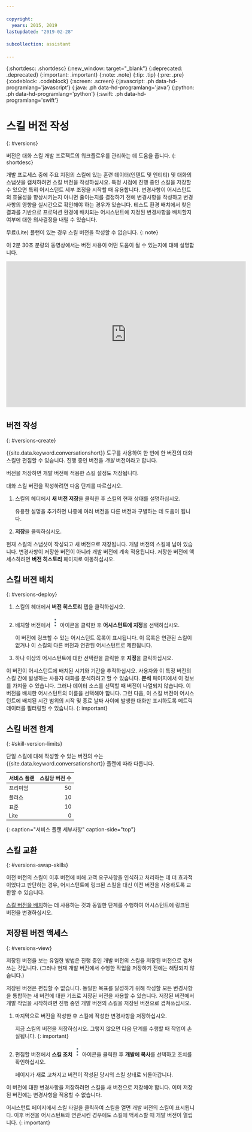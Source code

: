 ```yaml
---

copyright:
  years: 2015, 2019
lastupdated: "2019-02-28"

subcollection: assistant

---
```


{:shortdesc: .shortdesc}
{:new_window: target="_blank"}
{:deprecated: .deprecated}
{:important: .important}
{:note: .note}
{:tip: .tip}
{:pre: .pre}
{:codeblock: .codeblock}
{:screen: .screen}
{:javascript: .ph data-hd-programlang='javascript'}
{:java: .ph data-hd-programlang='java'}
{:python: .ph data-hd-programlang='python'}
{:swift: .ph data-hd-programlang='swift'}

# 스킬 버전 작성
{: #versions}

버전은 대화 스킬 개발 프로젝트의 워크플로우를 관리하는 데 도움을 줍니다.
{: shortdesc}

개발 프로세스 중에 주요 지점의 스킬에 있는 훈련 데이터(인텐트 및 엔티티) 및 대화의 스냅샷을 캡처하려면 스킬 버전을 작성하십시오. 특정 시점에 진행 중인 스킬을 저장할 수 있으면 특히 어시스턴트 세부 조정을 시작할 때 유용합니다. 변경사항이 어시스턴트의 효율성을 향상시키는지 아니면 줄이는지를 결정하기 전에 변경사항을 작성하고 변경사항의 영향을 실시간으로 확인해야 하는 경우가 있습니다. 테스트 환경 배치에서 찾은 결과를 기반으로 프로덕션 환경에 배치되는 어시스턴트에 지정된 변경사항을 배치할지 여부에 대한 의사결정을 내릴 수 있습니다.

무료(Lite) 플랜이 있는 경우 스킬 버전을 작성할 수 없습니다.
{: note}

이 2분 30초 분량의 동영상에서는 버전 사용이 어떤 도움이 될 수 있는지에 대해 설명합니다.

<iframe class="embed-responsive-item" id="youtubeplayer" title="스킬 버전 작성" type="text/html" width="640" height="390" src="https://www.youtube.com/embed/FDolnBxvcZ8" frameborder="0" webkitallowfullscreen mozallowfullscreen allowfullscreen> </iframe>

## 버전 작성
{: #versions-create}

{{site.data.keyword.conversationshort}} 도구를 사용하여 한 번에 한 버전의 대화 스킬만 편집할 수 있습니다. 진행 중인 버전을 *개발* 버전이라고 합니다.

버전을 저장하면 개발 버전에 적용한 스킬 설정도 저장됩니다.

대화 스킬 버전을 작성하려면 다음 단계를 따르십시오.

1.  스킬의 헤더에서 **새 버전 저장**을 클릭한 후 스킬의 현재 상태를 설명하십시오.

    유용한 설명을 추가하면 나중에 여러 버전을 다른 버전과 구별하는 데 도움이 됩니다.

1.  **저장**을 클릭하십시오.

현재 스킬의 스냅샷이 작성되고 새 버전으로 저장됩니다. 개발 버전의 스킬에 남아 있습니다. 변경사항이 저장한 버전이 아니라 개발 버전에 계속 적용됩니다. 저장한 버전에 액세스하려면 **버전 히스토리** 페이지로 이동하십시오.

## 스킬 버전 배치
{: #versions-deploy}

1.  스킬의 헤더에서 **버전 히스토리** 탭을 클릭하십시오.
1.  배치할 버전에서 ![클릭하여 조치 보기](images/kebab-react.png) 아이콘을 클릭한 후 **어시스턴트에 지정**을 선택하십시오.

    이 버전에 링크할 수 있는 어시스턴트 목록이 표시됩니다. 이 목록은 연관된 스킬이 없거나 이 스킬의 다른 버전과 연관된 어시스턴트로 제한됩니다.
1.  하나 이상의 어시스턴트에 대한 선택란을 클릭한 후 **지정**을 클릭하십시오.

이 버전이 어시스턴트에 배치된 시기와 기간을 추적하십시오. 사용자와 이 특정 버전의 스킬 간에 발생하는 사용자 대화를 분석하려고 할 수 있습니다. **분석** 페이지에서 이 정보를 가져올 수 있습니다. 그러나 데이터 소스를 선택할 때 버전이 나열되지 않습니다. 이 버전을 배치한 어시스턴트의 이름을 선택해야 합니다. 그런 다음, 이 스킬 버전이 어시스턴트에 배치된 시간 범위의 시작 및 종료 날짜 사이에 발생한 대화만 표시하도록 메트릭 데이터를 필터링할 수 있습니다.
{: important}

## 스킬 버전 한계
{: #skill-version-limits}

단일 스킬에 대해 작성할 수 있는 버전의 수는 {{site.data.keyword.conversationshort}} 플랜에 따라 다릅니다.

| 서비스 플랜      | 스킬당 버전 수     |
|------------------|-------------------:|
| 프리미엄         |                 50 |
| 플러스           |                 10 |
| 표준             |                 10 |
| Lite             |                  0 |
{: caption="서비스 플랜 세부사항" caption-side="top"}

## 스킬 교환
{: #versions-swap-skills}

이전 버전의 스킬이 이후 버전에 비해 고객 요구사항을 인식하고 처리하는 데 더 효과적이었다고 판단하는 경우, 어시스턴트에 링크된 스킬을 대신 이전 버전을 사용하도록 교환할 수 있습니다.

[스킬 버전을 배치](#versions-deploy)하는 데 사용하는 것과 동일한 단계를 수행하여 어시스턴트에 링크된 버전을 변경하십시오.

## 저장된 버전 액세스
{: #versions-view}

저장된 버전을 보는 유일한 방법은 진행 중인 개발 버전의 스킬을 저장된 버전으로 겹쳐쓰는 것입니다. (그러나 현재 개발 버전에서 수행한 작업을 저장하기 전에는 해당되지 않습니다.)

저장된 버전은 편집할 수 없습니다. 동일한 목표를 달성하기 위해 작성할 모든 변경사항을 통합하는 새 버전에 대한 기초로 저장된 버전을 사용할 수 있습니다. 저장된 버전에서 개발 작업을 시작하려면 진행 중인 개발 버전의 스킬을 저장된 버전으로 겹쳐쓰십시오.

1.  마지막으로 버전을 작성한 후 스킬에 작성한 변경사항을 저장하십시오.

    지금 스킬의 버전을 저장하십시오. 그렇지 않으면 다음 단계를 수행할 때 작업이 손실됩니다.
    {: important}

1.  편집할 버전에서 **스킬 조치** ![스킬 조치](images/kebab-react.png) 아이콘을 클릭한 후 **개발에 복사**를 선택하고 조치를 확인하십시오.

    페이지가 새로 고쳐지고 버전이 작성된 당시의 스킬 상태로 되돌아갑니다.

이 버전에 대한 변경사항을 저장하려면 스킬을 새 버전으로 저장해야 합니다. 이미 저장된 버전에는 변경사항을 적용할 수 없습니다.

어시스턴트 페이지에서 스킬 타일을 클릭하여 스킬을 열면 개발 버전의 스킬이 표시됩니다. 이후 버전을 어시스턴트와 연관시킨 경우에도 스킬에 액세스할 때 개발 버전이 열립니다.
{: important}
